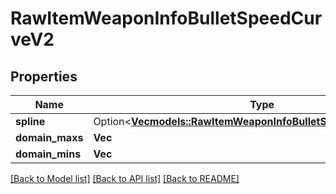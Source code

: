 # RawItemWeaponInfoBulletSpeedCurveV2

## Properties

Name | Type | Description | Notes
------------ | ------------- | ------------- | -------------
**spline** | Option<[**Vec<models::RawItemWeaponInfoBulletSpeedCurveSplineV2>**](RawItemWeaponInfoBulletSpeedCurveSplineV2.md)> |  | [optional]
**domain_maxs** | **Vec<f64>** |  | 
**domain_mins** | **Vec<f64>** |  | 

[[Back to Model list]](../README.md#documentation-for-models) [[Back to API list]](../README.md#documentation-for-api-endpoints) [[Back to README]](../README.md)


